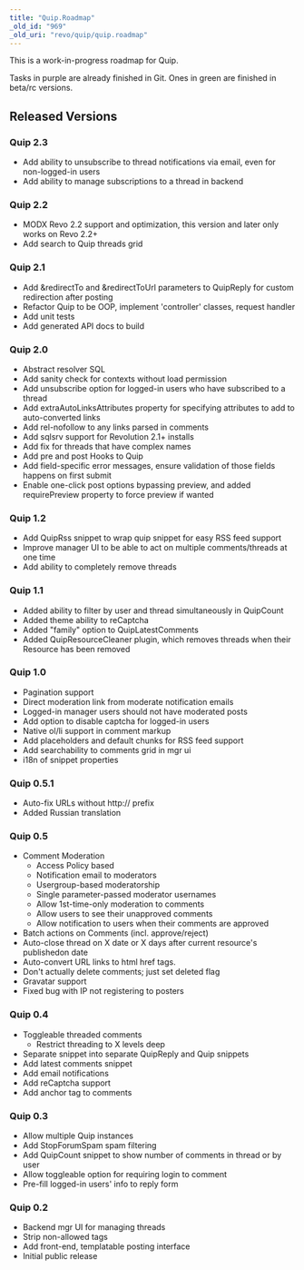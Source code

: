 ```yaml
---
title: "Quip.Roadmap"
_old_id: "969"
_old_uri: "revo/quip/quip.roadmap"
---
```


This is a work-in-progress roadmap for Quip.

Tasks in purple are already finished in Git. Ones in green are finished in beta/rc versions.

Released Versions
-----------------

### Quip 2.3

- Add ability to unsubscribe to thread notifications via email, even for non-logged-in users
- Add ability to manage subscriptions to a thread in backend

### Quip 2.2

- MODX Revo 2.2 support and optimization, this version and later only works on Revo 2.2+
- Add search to Quip threads grid

### Quip 2.1

- Add &redirectTo and &redirectToUrl parameters to QuipReply for custom redirection after posting
- Refactor Quip to be OOP, implement 'controller' classes, request handler
- Add unit tests
- Add generated API docs to build

### Quip 2.0

- Abstract resolver SQL
- Add sanity check for contexts without load permission
- Add unsubscribe option for logged-in users who have subscribed to a thread
- Add extraAutoLinksAttributes property for specifying attributes to add to auto-converted links
- Add rel-nofollow to any links parsed in comments
- Add sqlsrv support for Revolution 2.1+ installs
- Add fix for threads that have complex names
- Add pre and post Hooks to Quip
- Add field-specific error messages, ensure validation of those fields happens on first submit
- Enable one-click post options bypassing preview, and added requirePreview property to force preview if wanted

### Quip 1.2

- Add QuipRss snippet to wrap quip snippet for easy RSS feed support
- Improve manager UI to be able to act on multiple comments/threads at one time
- Add ability to completely remove threads

### Quip 1.1

- Added ability to filter by user and thread simultaneously in QuipCount
- Added theme ability to reCaptcha
- Added "family" option to QuipLatestComments
- Added QuipResourceCleaner plugin, which removes threads when their Resource has been removed

### Quip 1.0

- Pagination support
- Direct moderation link from moderate notification emails
- Logged-in manager users should not have moderated posts
- Add option to disable captcha for logged-in users
- Native ol/li support in comment markup
- Add placeholders and default chunks for RSS feed support
- Add searchability to comments grid in mgr ui
- i18n of snippet properties

### Quip 0.5.1

- Auto-fix URLs without http:// prefix
- Added Russian translation

### Quip 0.5

- Comment Moderation 
  - Access Policy based
  - Notification email to moderators
  - Usergroup-based moderatorship
  - Single parameter-passed moderator usernames
  - Allow 1st-time-only moderation to comments
  - Allow users to see their unapproved comments
  - Allow notification to users when their comments are approved
- Batch actions on Comments (incl. approve/reject)
- Auto-close thread on X date or X days after current resource's publishedon date
- Auto-convert URL links to html href tags.
- Don't actually delete comments; just set deleted flag
- Gravatar support
- Fixed bug with IP not registering to posters

### Quip 0.4

- Toggleable threaded comments 
  - Restrict threading to X levels deep
- Separate snippet into separate QuipReply and Quip snippets
- Add latest comments snippet
- Add email notifications
- Add reCaptcha support
- Add anchor tag to comments

### Quip 0.3

- Allow multiple Quip instances
- Add StopForumSpam spam filtering
- Add QuipCount snippet to show number of comments in thread or by user
- Allow toggleable option for requiring login to comment
- Pre-fill logged-in users' info to reply form

### Quip 0.2

- Backend mgr UI for managing threads
- Strip non-allowed tags
- Add front-end, templatable posting interface
- Initial public release